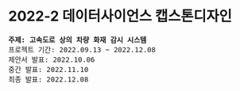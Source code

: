 <h1>2022-2 데이터사이언스 캡스톤디자인</h1>

<pre>
<strong>주제: 고속도로 상의 차량 화재 감시 시스템</strong>
프로젝트 기간: 2022.09.13 ~ 2022.12.08
제안서 발표: 2022.10.06
중간 발표: 2022.11.10
최종 발표: 2022.12.08
</pre>
